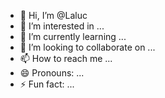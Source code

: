 - 👋 Hi, I’m @Laluc
- 👀 I’m interested in ...
- 🌱 I’m currently learning ...
- 💞️ I’m looking to collaborate on ...
- 📫 How to reach me ...
- 😄 Pronouns: ...
- ⚡ Fun fact: ...

<!---
Laluc/Laluc is a ✨ special ✨ repository because its `README.md` (this file) appears on your GitHub profile.
You can click the Preview link to take a look at your changes.
--->

